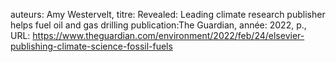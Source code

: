 auteurs: Amy Westervelt, 
titre: Revealed: Leading climate research publisher helps fuel oil and gas drilling
publication:The Guardian, 
année: 2022, 
p.,
URL: https://www.theguardian.com/environment/2022/feb/24/elsevier-publishing-climate-science-fossil-fuels

